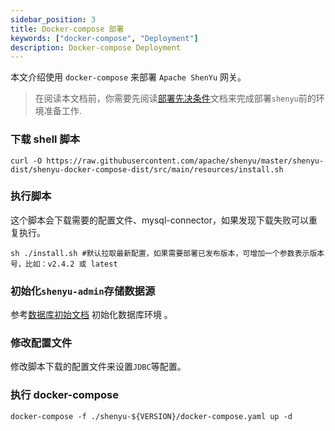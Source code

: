 ```yaml
---
sidebar_position: 3
title: Docker-compose 部署
keywords: ["docker-compose", "Deployment"]
description: Docker-compose Deployment
---
```


本文介绍使用 `docker-compose` 来部署 `Apache ShenYu` 网关。

> 在阅读本文档前，你需要先阅读[部署先决条件](./deployment-before.md)文档来完成部署`shenyu`前的环境准备工作.

### 下载 shell 脚本

```shell
curl -O https://raw.githubusercontent.com/apache/shenyu/master/shenyu-dist/shenyu-docker-compose-dist/src/main/resources/install.sh
```

### 执行脚本

这个脚本会下载需要的配置文件、mysql-connector，如果发现下载失败可以重复执行。

```shell
sh ./install.sh #默认拉取最新配置，如果需要部署已发布版本，可增加一个参数表示版本号，比如：v2.4.2 或 latest
```

### 初始化`shenyu-admin`存储数据源

参考[数据库初始文档](./deployment-before.md#数据库环境准备) 初始化数据库环境 。

### 修改配置文件

修改脚本下载的配置文件来设置`JDBC`等配置。

### 执行 docker-compose

```shell
docker-compose -f ./shenyu-${VERSION}/docker-compose.yaml up -d
```
